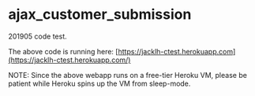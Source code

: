# ajax_customer_submission

201905 code test.

The above code is running here: [https://jacklh-ctest.herokuapp.com](https://jacklh-ctest.herokuapp.com/)

NOTE: Since the above webapp runs on a free-tier Heroku VM, please be patient while Heroku spins up the VM from sleep-mode.
